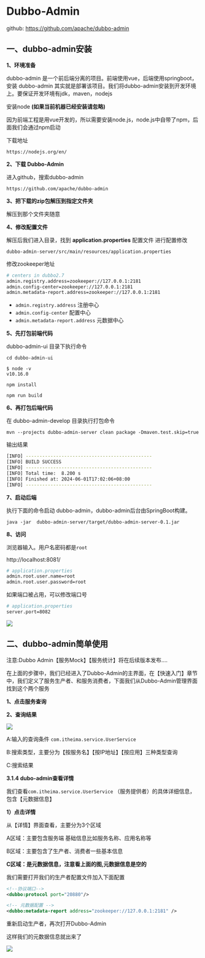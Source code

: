 # Dubbo-Admin

github: https://github.com/apache/dubbo-admin

## 一、dubbo-admin安装

**1、环境准备**

dubbo-admin 是一个前后端分离的项目。前端使用vue，后端使用springboot，安装 dubbo-admin 其实就是部署该项目。我们将dubbo-admin安装到开发环境上。要保证开发环境有jdk，maven，nodejs

安装node **(如果当前机器已经安装请忽略)**

因为前端工程是用vue开发的，所以需要安装node.js，node.js中自带了npm，后面我们会通过npm启动

下载地址

```
https://nodejs.org/en/
```

**2、下载 Dubbo-Admin**

进入github，搜索dubbo-admin

```
https://github.com/apache/dubbo-admin
```

**3、把下载的zip包解压到指定文件夹**

解压到那个文件夹随意


**4、修改配置文件**

解压后我们进入目录，找到 **application.properties** 配置文件 进行配置修改

```
dubbo-admin-server/src/main/resources/application.properties
```


修改zookeeper地址

```bash
# centers in dubbo2.7
admin.registry.address=zookeeper://127.0.0.1:2181
admin.config-center=zookeeper://127.0.0.1:2181
admin.metadata-report.address=zookeeper://127.0.0.1:2181
```


- `admin.registry.address` 注册中心
- `admin.config-center` 配置中心
- `admin.metadata-report.address` 元数据中心

**5、先打包前端代码**

dubbo-admin-ui 目录下执行命令

```shell
cd dubbo-admin-ui

$ node -v
v10.16.0

npm install

npm run build
```

**6、再打包后端代码**

在 dubbo-admin-develop 目录执行打包命令

```shell
mvn --projects dubbo-admin-server clean package -Dmaven.test.skip=true
```

输出结果
```bash
[INFO] ----------------------------------------------
[INFO] BUILD SUCCESS
[INFO] ----------------------------------------------
[INFO] Total time:  8.200 s
[INFO] Finished at: 2024-06-01T17:02:06+08:00
[INFO] ----------------------------------------------
```

**7、启动后端**


执行下面的命令启动 dubbo-admin，dubbo-admin后台由SpringBoot构建。

```shell
java -jar  dubbo-admin-server/target/dubbo-admin-server-0.1.jar
```

**8、访问**

浏览器输入。用户名密码都是`root`

http://localhost:8081/

```bash
# application.properties
admin.root.user.name=root
admin.root.user.password=root
```

如果端口被占用，可以修改端口号

```bash
# application.properties
server.port=8082
```

![](https://cdn.jsdelivr.net/gh/mouday/img/2024/06/01/27x3ehs.png)

## 二、dubbo-admin简单使用

注意:Dubbo Admin【服务Mock】【服务统计】将在后续版本发布....

在上面的步骤中，我们已经进入了Dubbo-Admin的主界面，在【快速入门】章节中，我们定义了服务生产者、和服务消费者，下面我们从Dubbo-Admin管理界面找到这个两个服务

**1、点击服务查询**


**2、查询结果**

![](https://cdn.jsdelivr.net/gh/mouday/img/2024/06/01/u8uengw.png)

A:输入的查询条件 `com.itheima.service.UserService`

B:搜索类型，主要分为【按服务名】【按IP地址】【按应用】三种类型查询

C:搜索结果

**3.1.4 dubo-admin查看详情**

我们查看`com.itheima.service.UserService` （服务提供者）的具体详细信息，包含【元数据信息】

**1）点击详情**



从【详情】界面查看，主要分为3个区域

A区域：主要包含服务端 基础信息比如服务名称、应用名称等

B区域：主要包含了生产者、消费者一些基本信息

**C区域：是元数据信息，注意看上面的图,元数据信息是空的**

我们需要打开我们的生产者配置文件加入下面配置

```xml
<!--协议端口-->
<dubbo:protocol port="20880"/>

<!-- 元数据配置 -->
<dubbo:metadata-report address="zookeeper://127.0.0.1:2181" />
```

重新启动生产者，再次打开Dubbo-Admin

这样我们的元数据信息就出来了


![](https://cdn.jsdelivr.net/gh/mouday/img/2024/06/01/bdsj1dr.png)